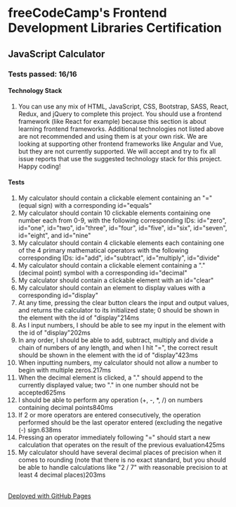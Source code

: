 # freeCodeCamp's Frontend Development Libraries Certification
## JavaScript Calculator
### Tests passed: 16/16
#### Technology Stack
1. You can use any mix of HTML, JavaScript, CSS, Bootstrap, SASS, React, Redux, and jQuery to complete this project. You should use a frontend framework (like React for example) because this section is about learning frontend frameworks. Additional technologies not listed above are not recommended and using them is at your own risk. We are looking at supporting other frontend frameworks like Angular and Vue, but they are not currently supported. We will accept and try to fix all issue reports that use the suggested technology stack for this project. Happy coding!

#### Tests
1. My calculator should contain a clickable element containing an "=" (equal sign) with a corresponding id="equals"
2. My calculator should contain 10 clickable elements containing one number each from 0-9, with the following corresponding IDs: id="zero", id="one", id="two", id="three", id="four", id="five", id="six", id="seven", id="eight", and id="nine"
3. My calculator should contain 4 clickable elements each containing one of the 4 primary mathematical operators with the following corresponding IDs: id="add", id="subtract", id="multiply", id="divide"
4. My calculator should contain a clickable element containing a "." (decimal point) symbol with a corresponding id="decimal"
5. My calculator should contain a clickable element with an id="clear"
6. My calculator should contain an element to display values with a corresponding id="display"
7. At any time, pressing the clear button clears the input and output values, and returns the calculator to its initialized state; 0 should be shown in the element with the id of "display"214ms
8. As I input numbers, I should be able to see my input in the element with the id of "display"202ms
9. In any order, I should be able to add, subtract, multiply and divide a chain of numbers of any length, and when I hit "=", the correct result should be shown in the element with the id of "display"423ms
10. When inputting numbers, my calculator should not allow a number to begin with multiple zeros.217ms
11. When the decimal element is clicked, a "." should append to the currently displayed value; two "." in one number should not be accepted625ms
12. I should be able to perform any operation (+, -, *, /) on numbers containing decimal points840ms
13. If 2 or more operators are entered consecutively, the operation performed should be the last operator entered (excluding the negative (-) sign.638ms
14. Pressing an operator immediately following "=" should start a new calculation that operates on the result of the previous evaluation425ms
15. My calculator should have several decimal places of precision when it comes to rounding (note that there is no exact standard, but you should be able to handle calculations like "2 / 7" with reasonable precision to at least 4 decimal places)203ms

<br>
<a href="https://imvbhargav/github.io/Calculator">Deployed with GitHub Pages</a>
